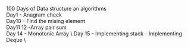 100 Days of Data structure an algorithms \
Day1 - Anagram check \
Day10 - Find the mising element \
Day11 12 -Array pair sum \
Day 14 - Monotonic Array \ 
Day 15 - Implementing stack - Implementing Deque \

